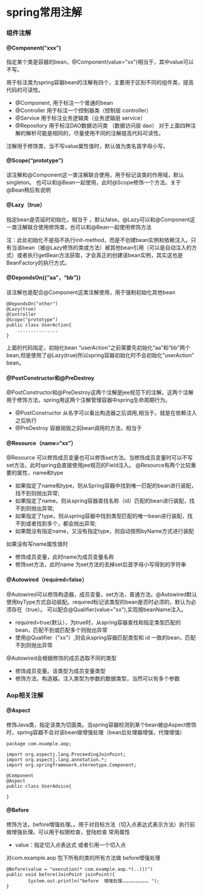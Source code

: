 # spring常用注解

### 组件注解

#### @Component(“xxx”)

指定某个类是容器的bean，@Component(value="xx")相当于<bean id="xx" />，其中value可以不写。

用于标注类为spring容器bean的注解有四个，主要用于区别不同的组件类，提高代码的可读性。

- @Component, 用于标注一个普通的bean
- @Controller 用于标注一个控制器类（控制层 controller）
- @Service 用于标注业务逻辑类（业务逻辑层 service）
- @Repository 用于标注DAO数据访问类 （数据访问层 dao）
对于上面四种注解的解析可能是相同的，尽量使用不同的注解提高代码可读性。

注解用于修饰类，当不写value属性值时，默认值为类名首字母小写。

#### @Scope(“prototype”)

该注解和@Component这一类注解联合使用，用于标记该类的作用域，默认singleton。
也可以和@Bean一起使用，此时@Scope修饰一个方法。关于@Bean稍后有说明

#### @Lazy（true）

指定bean是否延时初始化，相当于<bean id="xx" lazy-init=""> ，默认false。@Lazy可以和@Component这一类注解联合使用修饰类，也可以和@Bean一起使用修饰方法

注：此处初始化不是指不执行init-method，而是不创建bean实例和依赖注入。只有当该bean（被@Lazy修饰的类或方法）被其他bean引用（可以是自动注入的方式）或者执行getBean方法获取，才会真正的创建该bean实例，其实这也是BeanFactory的执行方式。

#### @DepondsOn({“aa”，“bb”})

该注解也是配合@Component这类注解使用，用于强制初始化其他bean

```
@DepondsOn("other")
@Lazy(true)
@Controller
@Scope("prototype")
public class UserAction{
	...............
}
```

上面的代码指定，初始化bean “userAction"之前需要先初始化“aa”和“bb”两个bean,但是使用了@Lazy(true)所以spring容器初始化时不会初始化"userAction” bean。

#### @PostConstructor和@PreDestroy

@PostConstructor和@PreDestroy这两个注解是jee规范下的注解。这两个注解用于修饰方法，spring用这两个注解管理容器中spring生命周期行为。

- @PostConstructor 从名字可以看出构造器之后调用,相当于<bean init-method="">。就是在依赖注入之后执行
- @PreDestroy 容器销毁之前bean调用的方法，相当于<bean destroy-method="">

#### @Resource（name=“xx”）

@Resource 可以修饰成员变量也可以修饰set方法。当修饰成员变量时可以不写set方法，此时spring会直接使用jee规范的Field注入。
@Resource有两个比较重要的属性，name和type

- 如果指定了name和type，则从Spring容器中找到唯一匹配的bean进行装配，找不到则抛出异常;
- 如果指定了name，则从spring容器查找名称（id）匹配的bean进行装配，找不到则抛出异常;
- 如果指定了type，则从spring容器中找到类型匹配的唯一bean进行装配，找不到或者找到多个，都会抛出异常;
- 如果既没有指定name，又没有指定type，则自动按照byName方式进行装配

如果没有写name属性值时

- 修饰成员变量，此时name为成员变量名称
- 修饰set方法，此时name 为set方法的去掉set后首字母小写得到的字符串

#### @Autowired（required=false）

@Autowired可以修饰构造器，成员变量，set方法，普通方法。@Autowired默认使用byType方式自动装配。required标记该类型的bean是否时必须的，默认为必须存在（true）。
可以配合@Qualifier(value="xx"),实现按beanName注入。

- required=true(默认），为true时，从spring容器查找和指定类型匹配的bean，匹配不到或匹配多个则抛出异常
- 使用@Qualifier（"xx"）,则会从spring容器匹配类型和 id 一致的bean，匹配不到则抛出异常

@Autowired会根据修饰的成员选取不同的类型

- 修饰成员变量。该类型为成员变量类型
- 修饰方法，构造器。注入类型为参数的数据类型，当然可以有多个参数

### Aop相关注解

#### @Aspect

修饰Java类，指定该类为切面类。当spring容器检测到某个bean被@Aspect修饰时，spring容器不会对该bean做增强处理（bean后处理器增强，代理增强）

```
package com.example.aop;

import org.aspectj.lang.ProceedingJoinPoint;
import org.aspectj.lang.annotation.*;
import org.springframework.stereotype.Component;

@Component
@Aspect
public class UserAdvice{

}
```

#### @Before

修饰方法，before增强处理。。用于对目标方法（切入点表达式表示方法）执行前做增强处理。可以用于权限检查，登陆检查
常用属性

- value：指定切入点表达式 或者引用一个切入点

对com.example.aop 包下所有的类的所有方法做 before增强处理

```
@Before(value = "execution(* com.example.aop.*(..)))")
public void before(JoinPoint joinPoint){
        System.out.println("before  增强处理。。。。。。。。。。。。");
}
```


